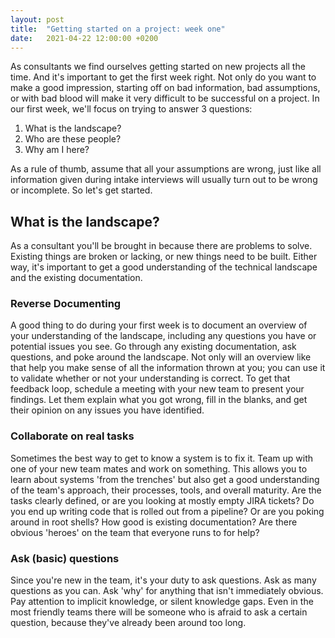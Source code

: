 ```yaml
---
layout: post
title:  "Getting started on a project: week one"
date:   2021-04-22 12:00:00 +0200
---
```


As consultants we find ourselves getting started on new projects all the time. And it's important to get the first week right. Not only do you want to make a good impression, starting off on bad information, bad assumptions, or with bad blood will make it very difficult to be successful on a project. In our first week, we'll focus on trying to answer 3 questions: 

1. What is the landscape?
2. Who are these people?
3. Why am I here?

As a rule of thumb, assume that all your assumptions are wrong, just like all information given during intake interviews will usually turn out to be wrong or incomplete. So let's get started.

## What is the landscape?
As a consultant you'll be brought in because there are problems to solve. Existing things are broken or lacking, or new things need to be built. Either way, it's important to get a good understanding of the technical landscape and the existing documentation. 

### Reverse Documenting
A good thing to do during your first week is to document an overview of your understanding of the landscape, including any questions you have or potential issues you see. Go through any existing documentation, ask questions, and poke around the landscape. Not only will an overview like that help you make sense of all the information thrown at you; you can use it to validate whether or not your understanding is correct. To get that feedback loop, schedule a meeting with your new team to present your findings. Let them explain what you got wrong, fill in the blanks, and get their opinion on any issues you have identified.

### Collaborate on real tasks
Sometimes the best way to get to know a system is to fix it. Team up with one of your new team mates and work on something. This allows you to learn about systems 'from the trenches' but also get a good understanding of the team's approach, their processes, tools, and overall maturity. Are the tasks clearly defined, or are you looking at mostly empty JIRA tickets? Do you end up writing code that is rolled out from a pipeline? Or are you poking around in root shells? How good is existing documentation? Are there obvious 'heroes' on the team that everyone runs to for help?

### Ask (basic) questions
Since you're new in the team, it's your duty to ask questions. Ask as many questions as you can. Ask 'why' for anything that isn't immediately obvious. Pay attention to implicit knowledge, or silent knowledge gaps. Even in the most friendly teams there will be someone who is afraid to ask  a certain question, because they've already been around too long.


